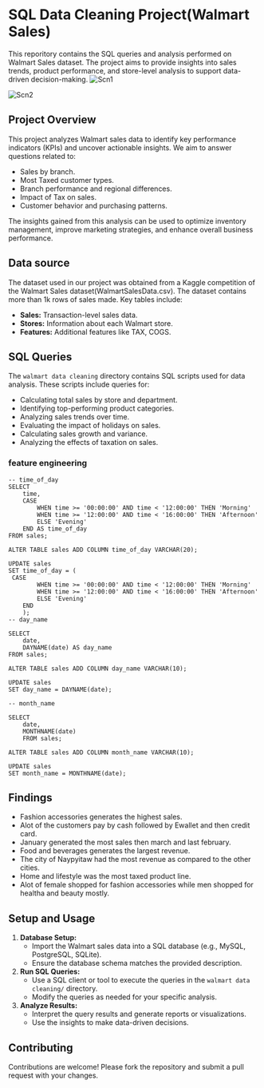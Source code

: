 # SQL Data Cleaning Project(Walmart Sales)
This reporitory contains the SQL queries and analysis performed on Walmart Sales dataset. The project aims to provide insights into sales trends, product performance, and store-level analysis to support data-driven decision-making.
![Scn1](https://github.com/user-attachments/assets/48012959-eaf6-4a66-9b82-9cfb07064f1a)

![Scn2](https://github.com/user-attachments/assets/9e6f34f2-fcfa-449c-baf8-9ea38658843d)

## Project Overview
This project analyzes Walmart sales data to identify key performance indicators (KPIs) and uncover actionable insights. We aim to answer questions related to:

* Sales by branch.
* Most Taxed customer types.
* Branch performance and regional differences.
* Impact of Tax on sales.
* Customer behavior and purchasing patterns.

The insights gained from this analysis can be used to optimize inventory management, improve marketing strategies, and enhance overall business performance.

## Data source 
The dataset used in our project was obtained from a Kaggle competition of the Walmart Sales dataset(WalmartSalesData.csv). 
The dataset contains more than 1k rows of sales made.
Key tables include:

* **Sales:** Transaction-level sales data.
* **Stores:** Information about each Walmart store.
* **Features:** Additional features like TAX, COGS.

## SQL Queries

The `walmart data cleaning` directory contains SQL scripts used for data analysis. These scripts include queries for:

* Calculating total sales by store and department.
* Identifying top-performing product categories.
* Analyzing sales trends over time.
* Evaluating the impact of holidays on sales.
* Calculating sales growth and variance.
* Analyzing the effects of taxation on sales.

### feature engineering
```
-- time_of_day
SELECT 
    time,
    CASE 
        WHEN time >= '00:00:00' AND time < '12:00:00' THEN 'Morning'
        WHEN time >= '12:00:00' AND time < '16:00:00' THEN 'Afternoon'
        ELSE 'Evening'
    END AS time_of_day
FROM sales;

ALTER TABLE sales ADD COLUMN time_of_day VARCHAR(20);

UPDATE sales
SET time_of_day = (
 CASE 
        WHEN time >= '00:00:00' AND time < '12:00:00' THEN 'Morning'
        WHEN time >= '12:00:00' AND time < '16:00:00' THEN 'Afternoon'
        ELSE 'Evening'
    END
    );
-- day_name

SELECT 
    date,
    DAYNAME(date) AS day_name
FROM sales;

ALTER TABLE sales ADD COLUMN day_name VARCHAR(10);

UPDATE sales
SET day_name = DAYNAME(date);

-- month_name

SELECT 
	date,
    MONTHNAME(date)
    FROM sales;
    
ALTER TABLE sales ADD COLUMN month_name VARCHAR(10);

UPDATE sales
SET month_name = MONTHNAME(date);
```

## Findings
* Fashion accessories generates the highest sales.
* Alot of the customers pay by cash followed by Ewallet and then credit card.
* January generated the most sales then march and last february.
* Food and beverages generates the largest revenue.
* The city of Naypyitaw had the most revenue as compared to the other cities.
* Home and lifestyle was the most taxed product line.
* Alot of female shopped for fashion accessories while men shopped for healtha and beauty mostly.

## Setup and Usage

1.  **Database Setup:**
    * Import the Walmart sales data into a SQL database (e.g., MySQL, PostgreSQL, SQLite).
    * Ensure the database schema matches the provided description.
2.  **Run SQL Queries:**
    * Use a SQL client or tool to execute the queries in the `walmart data cleaning/` directory.
    * Modify the queries as needed for your specific analysis.
3.  **Analyze Results:**
    * Interpret the query results and generate reports or visualizations.
    * Use the insights to make data-driven decisions.

## Contributing

Contributions are welcome! Please fork the repository and submit a pull request with your changes.





































































































